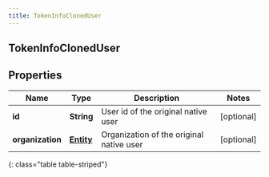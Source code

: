 ```yaml
---
title: TokenInfoClonedUser
---
```

## TokenInfoClonedUser


## Properties

| Name | Type | Description | Notes |
| ------------ | ------------- | ------------- | ------------- |
| **id** | <!----><!---->**String**<!----> | User id of the original native user |  [optional] |
| **organization** | <!----><!---->[**Entity**](Entity.html)<!----> | Organization of the original native user |  [optional] |
{: class="table table-striped"}



